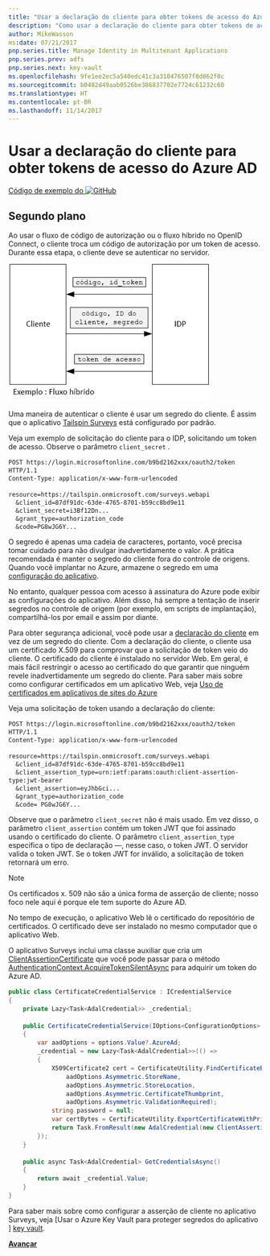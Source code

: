 ```yaml
---
title: "Usar a declaração do cliente para obter tokens de acesso do Azure AD"
description: "Como usar a declaração do cliente para obter tokens de acesso do Azure AD."
author: MikeWasson
ms:date: 07/21/2017
pnp.series.title: Manage Identity in Multitenant Applications
pnp.series.prev: adfs
pnp.series.next: key-vault
ms.openlocfilehash: 9fe1ee2ec5a540edc41c3a310476507f8d862f0c
ms.sourcegitcommit: b0482d49aab0526be386837702e7724c61232c60
ms.translationtype: HT
ms.contentlocale: pt-BR
ms.lasthandoff: 11/14/2017
---
```

# <a name="use-client-assertion-to-get-access-tokens-from-azure-ad"></a>Usar a declaração do cliente para obter tokens de acesso do Azure AD

[Código de exemplo do ![GitHub](../_images/github.png)][sample application]

## <a name="background"></a>Segundo plano
Ao usar o fluxo de código de autorização ou o fluxo híbrido no OpenID Connect, o cliente troca um código de autorização por um token de acesso. Durante essa etapa, o cliente deve se autenticar no servidor.

![Segredo do cliente](./images/client-secret.png)

Uma maneira de autenticar o cliente é usar um segredo do cliente. É assim que o aplicativo [Tailspin Surveys][Surveys] está configurado por padrão.

Veja um exemplo de solicitação do cliente para o IDP, solicitando um token de acesso. Observe o parâmetro `client_secret` .

```
POST https://login.microsoftonline.com/b9bd2162xxx/oauth2/token HTTP/1.1
Content-Type: application/x-www-form-urlencoded

resource=https://tailspin.onmicrosoft.com/surveys.webapi
  &client_id=87df91dc-63de-4765-8701-b59cc8bd9e11
  &client_secret=i3Bf12Dn...
  &grant_type=authorization_code
  &code=PG8wJG6Y...
```

O segredo é apenas uma cadeia de caracteres, portanto, você precisa tomar cuidado para não divulgar inadvertidamente o valor. A prática recomendada é manter o segredo do cliente fora do controle de origens. Quando você implantar no Azure, armazene o segredo em uma [configuração do aplicativo][configure-web-app].

No entanto, qualquer pessoa com acesso à assinatura do Azure pode exibir as configurações do aplicativo. Além disso, há sempre a tentação de inserir segredos no controle de origem (por exemplo, em scripts de implantação), compartilhá-los por email e assim por diante.

Para obter segurança adicional, você pode usar a [declaração do cliente] em vez de um segredo do cliente. Com a declaração do cliente, o cliente usa um certificado X.509 para comprovar que a solicitação de token veio do cliente. O certificado do cliente é instalado no servidor Web. Em geral, é mais fácil restringir o acesso ao certificado do que garantir que ninguém revele inadvertidamente um segredo do cliente. Para saber mais sobre como configurar certificados em um aplicativo Web, veja [Uso de certificados em aplicativos de sites do Azure][using-certs-in-websites]

Veja uma solicitação de token usando a declaração do cliente:

```
POST https://login.microsoftonline.com/b9bd2162xxx/oauth2/token HTTP/1.1
Content-Type: application/x-www-form-urlencoded

resource=https://tailspin.onmicrosoft.com/surveys.webapi
  &client_id=87df91dc-63de-4765-8701-b59cc8bd9e11
  &client_assertion_type=urn:ietf:params:oauth:client-assertion-type:jwt-bearer
  &client_assertion=eyJhbGci...
  &grant_type=authorization_code
  &code= PG8wJG6Y...
```

Observe que o parâmetro `client_secret` não é mais usado. Em vez disso, o parâmetro `client_assertion` contém um token JWT que foi assinado usando o certificado do cliente. O parâmetro `client_assertion_type` especifica o tipo de declaração &mdash;, nesse caso, o token JWT. O servidor valida o token JWT. Se o token JWT for inválido, a solicitação de token retornará um erro.

> [!NOTE]
> Os certificados x. 509 não são a única forma de asserção de cliente; nosso foco nele aqui é porque ele tem suporte do Azure AD.
> 
> 

No tempo de execução, o aplicativo Web lê o certificado do repositório de certificados. O certificado deve ser instalado no mesmo computador que o aplicativo Web.

O aplicativo Surveys inclui uma classe auxiliar que cria um [ClientAssertionCertificate](/dotnet/api/microsoft.identitymodel.clients.activedirectory.clientassertioncertificate) que você pode passar para o método [AuthenticationContext.AcquireTokenSilentAsync](/dotnet/api/microsoft.identitymodel.clients.activedirectory.authenticationcontext.acquiretokensilentasync) para adquirir um token do Azure AD.

```csharp
public class CertificateCredentialService : ICredentialService
{
    private Lazy<Task<AdalCredential>> _credential;

    public CertificateCredentialService(IOptions<ConfigurationOptions> options)
    {
        var aadOptions = options.Value?.AzureAd;
        _credential = new Lazy<Task<AdalCredential>>(() =>
        {
            X509Certificate2 cert = CertificateUtility.FindCertificateByThumbprint(
                aadOptions.Asymmetric.StoreName,
                aadOptions.Asymmetric.StoreLocation,
                aadOptions.Asymmetric.CertificateThumbprint,
                aadOptions.Asymmetric.ValidationRequired);
            string password = null;
            var certBytes = CertificateUtility.ExportCertificateWithPrivateKey(cert, out password);
            return Task.FromResult(new AdalCredential(new ClientAssertionCertificate(aadOptions.ClientId, new X509Certificate2(certBytes, password))));
        });
    }

    public async Task<AdalCredential> GetCredentialsAsync()
    {
        return await _credential.Value;
    }
}
```

Para saber mais sobre como configurar a asserção de cliente no aplicativo Surveys, veja [Usar o Azure Key Vault para proteger segredos do aplicativo ] [ key vault].

[**Avançar**][key vault]

<!-- Links -->
[configure-web-app]: /azure/app-service-web/web-sites-configure/
[azure-management-portal]: https://portal.azure.com
[declaração do cliente]: https://tools.ietf.org/html/rfc7521
[key vault]: key-vault.md
[Setup-KeyVault]: https://github.com/mspnp/multitenant-saas-guidance/blob/master/scripts/Setup-KeyVault.ps1
[Surveys]: tailspin.md
[using-certs-in-websites]: https://azure.microsoft.com/blog/using-certificates-in-azure-websites-applications/

[sample application]: https://github.com/mspnp/multitenant-saas-guidance
